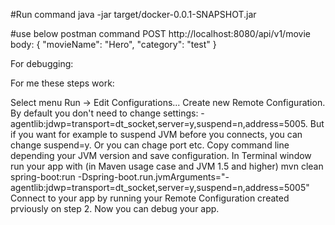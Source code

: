 #Run command
java -jar target/docker-0.0.1-SNAPSHOT.jar

#use below postman command
POST
http://localhost:8080/api/v1/movie
body:
{
"movieName": "Hero",
"category": "test"
}

For debugging:

For me these steps work:

Select menu Run -> Edit Configurations...
Create new Remote Configuration. By default you don't need to change settings:
-agentlib:jdwp=transport=dt_socket,server=y,suspend=n,address=5005. But if you want for example to suspend JVM before you connects, you can change suspend=y. Or you can chage port etc.
Copy command line depending your JVM version and save configuration.
In Terminal window run your app with (in Maven usage case and JVM 1.5 and higher) mvn clean spring-boot:run -Dspring-boot.run.jvmArguments="-agentlib:jdwp=transport=dt_socket,server=y,suspend=n,address=5005"
Connect to your app by running your Remote Configuration created prviously on step 2. Now you can debug your app.
